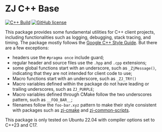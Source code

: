 # ZJ C++ Base

[![C++ Build](https://github.com/zongyaojin/zj-base/actions/workflows/cpp-build.yml/badge.svg)](https://github.com/zongyaojin/zj-base/actions/workflows/cpp-build.yml)
[![GitHub license](https://img.shields.io/badge/license-Apache--2.0-blue.svg)](https://github.com/zongyaojin/zj-base/blob/main/LICENSE)

This package provides some fundamental utilities for C++ client projects, including functionalities such as logging, debugging, stack tracing, and timing. The package mostly follows the [Google C++ Style Guide](https://google.github.io/styleguide/cppguide.html). But there are a few exceptions:

- headers use the `#pragma once` include guard;
- regular header and source files use the `.hpp` and `.cpp` extensions;
- some global functions start with an underscore, such as `_ZjMessage()`, indicating that they are not intended for client code to use;
- Macro functions start with an underscore, such as `_ZJ_TRY()`
- Macro variables defined within the package do not have leading or trailing underscores, such as `ZJ_PURPLE`;
- Macro variables defined through CMake follow the two underscores pattern, such as `__FOO_BAR__`;
- filenames follow the `foo-bar.xyz` pattern to make their style consistent with packages such as [zj-cmake](https://github.com/zongyaojin/zj-cmake/tree/main) and [zj-common-scripts](https://github.com/zongyaojin/zj-common-scripts).

This package is only tested on Ubuntu 22.04 with compiler options set to C++23 and C17.
